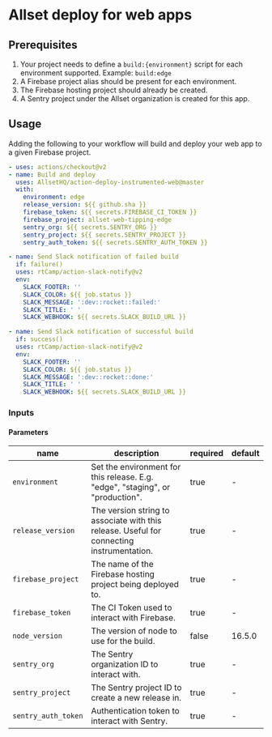 # Allset deploy for web apps

## Prerequisites
1. Your project needs to define a `build:{environment}` script for each environment supported. Example: `build:edge`
2. A Firebase project alias should be present for each environment.
3. The Firebase hosting project should already be created.
4. A Sentry project under the Allset organization is created for this app.

## Usage
Adding the following to your workflow will build and deploy your web app to a given Firebase project.

```yaml
- uses: actions/checkout@v2
- name: Build and deploy
  uses: AllsetHQ/action-deploy-instrumented-web@master
  with:
    environment: edge
    release_version: ${{ github.sha }}
    firebase_token: ${{ secrets.FIREBASE_CI_TOKEN }}
    firebase_project: allset-web-tipping-edge
    sentry_org: ${{ secrets.SENTRY_ORG }}
    sentry_project: ${{ secrets.SENTRY_PROJECT }}
    sentry_auth_token: ${{ secrets.SENTRY_AUTH_TOKEN }}

- name: Send Slack notification of failed build
  if: failure()
  uses: rtCamp/action-slack-notify@v2
  env:
    SLACK_FOOTER: ''
    SLACK_COLOR: ${{ job.status }}
    SLACK_MESSAGE: ':dev::rocket::failed:'
    SLACK_TITLE: ' '
    SLACK_WEBHOOK: ${{ secrets.SLACK_BUILD_URL }}

- name: Send Slack notification of successful build
  if: success()
  uses: rtCamp/action-slack-notify@v2
  env:
    SLACK_FOOTER: ''
    SLACK_COLOR: ${{ job.status }}
    SLACK_MESSAGE: ':dev::rocket::done:'
    SLACK_TITLE: ' '
    SLACK_WEBHOOK: ${{ secrets.SLACK_BUILD_URL }}
```

### Inputs
#### Parameters
|name|description|required|default|
|---|---|---|---|
|`environment`| Set the environment for this release. E.g. "edge", "staging", or "production". |true|-|
|`release_version`| The version string to associate with this release. Useful for connecting instrumentation. |true|-|
|`firebase_project`| The name of the Firebase hosting project being deployed to. |true|-|
|`firebase_token`| The CI Token used to interact with Firebase. |true|-|
|`node_version`| The version of node to use for the build. |false|16.5.0|
|`sentry_org`| The Sentry organization ID to interact with. |true|-|
|`sentry_project`| The Sentry project ID to create a new release in. |true|-|
|`sentry_auth_token`| Authentication token to interact with Sentry. |true|-|
